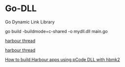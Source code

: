 # Go-DLL
Go Dynamic Link Library


go build -buildmode=c-shared -o mydll.dll main.go

[harbour thread](https://groups.google.com/g/harbour-users/c/Oot7ZSTFtzg/m/mQ6TcSVJCgAJ)

[harbour thread](https://groups.google.com/g/harbour-users/c/rsx5xxN5oHU/m/JupWVDLBAgAJ)

[How to build Harbour apps using pCode DLL with hbmk2](https://harbour.wiki/index.asp?page=PublicArticles&mode=show&id=220528185155&sig=8267913849)
